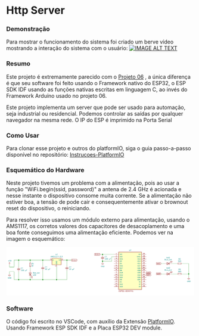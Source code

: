 # Http Server

### Demonstração

Para mostrar o funcionamento do sistema foi criado um berve vídeo mostrando a interação do sistema com o usuário: [![IMAGE ALT TEXT](http://img.youtube.com/vi/8yiR9su6jWE/0.jpg)](http://www.youtube.com/watch?v=8yiR9su6jWE "Web Server para Automação com ESP32 ")

### Resumo

Este projeto é extremamente parecido com o [Projeto 06](https://github.com/Zebio/ESP32-Projeto06-Web-Server) , a única diferença é que seu software foi feito usando o Framework nativo do ESP32, o ESP SDK IDF usando as funções nativas escritas em linguagem C, ao invés do Framework Arduíno usado no projeto 06.

Este projeto implementa um server que pode ser usado para automação, seja industrial ou residencial. Podemos controlar as saídas por qualquer navegador na mesma rede. O IP do ESP é imprimido na Porta Serial

### Como Usar

Para clonar esse projeto e outros do platformIO, siga o guia passo-a-passo disponível no repositório: [Instrucoes-PlatformIO](https://github.com/Zebio/Instrucoes-PlatformIO)

### Esquemático do Hardware 

Neste projeto tivemos um problema com a alimentação, pois ao usar a função "WiFi.begin(ssid, password)" a antena de 2.4 GHz é acionada e nesse instante o dispositivo consome muita corrente. Se a alimentação não estiver boa, a tensão de pode cair e consequentemente ativar o brownout reset do dispositivo, o reiniciando.

Para resolver isso usamos um módulo externo para alimentação, usando o AMS1117, os corretos valores dos capacitores de desacoplamento e uma boa fonte conseguimos uma alimentação eficiente. Podemos ver na imagem o esquemático:

![](imagens/hardware.png)

### Software

O código foi escrito no VSCode, com auxílio da Extensão [PlatformIO](https://docs.platformio.org/en/latest/integration/ide/vscode.html). 
Usando Framework ESP SDK IDF e a Placa ESP32 DEV module.





